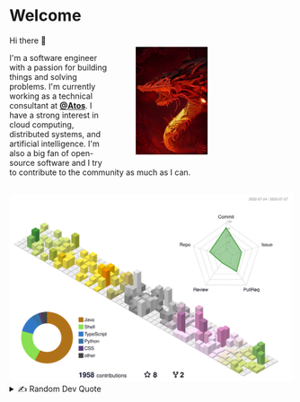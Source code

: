 # Welcome
<div style="overflow: auto; width: 80%">
<img align="right" src="artifacts/mech-drgn.jpeg" width="128" height="192" vspace="20px" hspace="50px"/>
Hi there 👋

I'm a software engineer with a passion for building things and solving problems. I'm currently working as a technical consultant at [**@Atos**](https://atos.net/en/). I have a strong interest in cloud computing, distributed systems, and artificial intelligence. I'm also a big fan of open-source software and I try to contribute to the community as much as I can.
</div>

<br />

<!--
## 🌐 Socials
[![LinkedIn](https://img.shields.io/badge/LinkedIn-%230077B5.svg?logo=linkedin&logoColor=white)](https://linkedin.com/in/souyama)
[![Medium](https://img.shields.io/badge/Medium-12100E?logo=medium&logoColor=white)](https://medium.com/@souyama)

<br />

## 🏆 GitHub Trophies

<picture>
<source
  srcset="https://github-profile-trophy.vercel.app/?username=sansmoraxz&theme=radical&no-frame=true&no-bg=true&column=-1"
  media="(prefers-color-scheme: dark)"
/>
<source
  srcset="https://github-profile-trophy.vercel.app/?username=sansmoraxz&theme=flat&no-frame=true&no-bg=true&column=-1"
  media="(prefers-color-scheme: light), (prefers-color-scheme: no-preference)"
/>
<img src="https://github-profile-trophy.vercel.app/?username=sansmoraxz&theme=flat&no-frame=true&no-bg=true&column=-1" />
</picture>

<br />

## 💻 Tech Stack

#### Languages I know

<p align="center">
  <img src="https://cdn.jsdelivr.net/gh/devicons/devicon/icons/java/java-original.svg" height="60" hspace="10" />
  <img src="https://cdn.jsdelivr.net/gh/devicons/devicon/icons/kotlin/kotlin-original.svg" height="60" hspace="10" />
  <img src="https://cdn.jsdelivr.net/gh/devicons/devicon/icons/python/python-original.svg" height="60" hspace="10" />
  <img src="https://cdn.jsdelivr.net/gh/devicons/devicon/icons/javascript/javascript-original.svg" height="60" hspace="10" />
  <img src="https://cdn.jsdelivr.net/gh/devicons/devicon/icons/typescript/typescript-original.svg" height="60" hspace="10" />
</p>

#### Cloud Platforms I worked in

<p align="center">
  <img src="https://cdn.jsdelivr.net/gh/devicons/devicon/icons/amazonwebservices/amazonwebservices-original.svg" height="60" hspace="10" />
  <img src="https://cdn.jsdelivr.net/gh/devicons/devicon/icons/azure/azure-original.svg" height="60" hspace="10" />
</p>

#### Tools I am comortable using

<p align="center">
  <img src="https://cdn.jsdelivr.net/gh/devicons/devicon/icons/vscode/vscode-original.svg" height="60" hspace="10" />
  <img src="https://cdn.jsdelivr.net/gh/devicons/devicon/icons/jetbrains/jetbrains-original.svg" height="60" hspace="10" />
  <img src="https://cdn.jsdelivr.net/gh/devicons/devicon/icons/jira/jira-original.svg" height="60" hspace="10" />
</p>

#### What I used in Javascript

<p align="center">
  <img src="https://cdn.jsdelivr.net/gh/devicons/devicon/icons/materialui/materialui-original.svg" height="60" hspace="10" />
  <img src="https://cdn.jsdelivr.net/gh/devicons/devicon/icons/react/react-original.svg" height="60" hspace="10" />
  <img src="https://cdn.jsdelivr.net/gh/devicons/devicon/icons/webpack/webpack-original.svg" height="60" hspace="10" />
  <img src="https://cdn.jsdelivr.net/gh/devicons/devicon/icons/yarn/yarn-original.svg" height="60" hspace="10" />
  <img src="https://cdn.jsdelivr.net/gh/devicons/devicon/icons/npm/npm-original-wordmark.svg" height="60" hspace="10" />
</p>

#### What I know in Java

<p align="center">
  <img src="https://user-images.githubusercontent.com/25181517/183891303-41f257f8-6b3d-487c-aa56-c497b880d0fb.png" height="60" hspace="10" />
  <img src="https://user-images.githubusercontent.com/25181517/117533873-484d4480-afef-11eb-9fad-67c8605e3592.png" height="60" hspace="10" />
  <img src="https://user-images.githubusercontent.com/25181517/183892181-ad32b69e-3603-418c-b8e7-99e976c2a784.png" height="60" hspace="10" />
  <img src="https://user-images.githubusercontent.com/25181517/183017085-067f30b6-1032-4f89-adc4-ba917d6d0f3a.png" height="60" hspace="10" />
  <img src="https://user-images.githubusercontent.com/25181517/117207242-07d5a700-adf4-11eb-975e-be04e62b984b.png" height="60" hspace="10" />
  <img src="https://user-images.githubusercontent.com/25181517/190229463-87fa862f-ccf0-48da-8023-940d287df610.png" height="60" hspace="10" />
</p>

#### Database I worked with

<p align="center">
  <img src="https://cdn.jsdelivr.net/gh/devicons/devicon/icons/postgresql/postgresql-original.svg" height="60" hspace="10" />
  <img src="https://user-images.githubusercontent.com/25181517/183893668-d45b89f9-bd9f-4143-b61a-7db9ac6bbd5e.png" height="60" hspace="10" />
  <img src="https://user-images.githubusercontent.com/25181517/182884177-d48a8579-2cd0-447a-b9a6-ffc7cb02560e.png" height="60" hspace="10" />
  <img src="https://user-images.githubusercontent.com/25181517/182884894-d3fa6ee0-f2b4-4960-9961-64740f533f2a.png" height="60" hspace="10" />
</p>

#### Cloud Native tools I like

<p align="center">
  <img src="https://user-images.githubusercontent.com/25181517/192158606-7c2ef6bd-6e04-47cf-b5bc-da2797cb5bda.png" height="60" hspace="10" />
  <img src="https://cdn.jsdelivr.net/gh/devicons/devicon/icons/docker/docker-original.svg" height="60" hspace="10" />
  <img src="https://user-images.githubusercontent.com/25181517/182534006-037f08b5-8e7b-4e5f-96b6-5d2a5558fa85.png" height="60" hspace="10" />
  <img src="https://cdn.jsdelivr.net/gh/devicons/devicon/icons/terraform/terraform-original.svg" height="60" hspace="10" />
  
<p/>
<p align="center">
  <img src="https://cdn.jsdelivr.net/gh/devicons/devicon/icons/grafana/grafana-original.svg" height="60" hspace="10" />
  <img src="https://user-images.githubusercontent.com/25181517/190230082-55409fe9-d5a2-4f3d-bdba-0f0946190e67.png" height="60" hspace="10" />
  <img src="https://user-images.githubusercontent.com/25181517/182534182-c510199a-7a4d-4084-96e3-e3db2251bbce.png" height="60" hspace="10" />
  <img src="https://github.com/cncf/artwork/blob/285639617e1e98ed756bccf0697752b5f6e33e33/projects/keda/icon/color/keda-icon-color.png" height="60" hspace="10" />
</p>

#### Operating System I prefer

<p align="center">
  <img src="https://cdn.jsdelivr.net/gh/devicons/devicon/icons/linux/linux-original.svg" height="60" hspace="10" />
  <img src="https://user-images.githubusercontent.com/25181517/186884150-05e9ff6d-340e-4802-9533-2c3f02363ee3.png" height="60" hspace="10" />
</p>

<br />

## 📊 GitHub Stats


<picture>
<source
  srcset="https://github-readme-stats.vercel.app/api?username=sansmoraxz&theme=radical&bg_color=00000000&hide_border=true&include_all_commits=true&count_private=true&show_icons=true"
  media="(prefers-color-scheme: dark)"
/>
<source
  srcset="https://github-readme-stats.vercel.app/api?username=sansmoraxz&theme=default&bg_color=00000000&hide_border=true&include_all_commits=true&count_private=true&show_icons=true"
  media="(prefers-color-scheme: light), (prefers-color-scheme: no-preference)"
/>
<img src="https://github-readme-stats.vercel.app/api?username=sansmoraxz&theme=default&bg_color=00000000&hide_border=true&include_all_commits=true&count_private=true&show_icons=true" />
</picture>

<br/>

<picture>
<source
  srcset="https://github-readme-streak-stats.herokuapp.com/?user=sansmoraxz&theme=radical&background=00000000&hide_border=true"
  media="(prefers-color-scheme: dark)"
/>
<source
  srcset="https://github-readme-streak-stats.herokuapp.com/?user=sansmoraxz&theme=buefy&background=00000000&hide_border=true"
  media="(prefers-color-scheme: light), (prefers-color-scheme: no-preference)"
/>
<img src="https://github-readme-streak-stats.herokuapp.com/?user=sansmoraxz&theme=buefy&background=00000000&hide_border=true" />
</picture>

<br/>
-->

<picture>
<source
  srcset="profile-3d-contrib/profile-transparent-radial.svg"
  media="(prefers-color-scheme: dark)"
/>
<source
  srcset="profile-3d-contrib/profile-transparent-season.svg"
  media="(prefers-color-scheme: light), (prefers-color-scheme: no-preference)"
/>
<img src="profile-3d-contrib/profile-transparent-season.svg" />
</picture>

<br/>

<details>
   <summary>✍️ Random Dev Quote</summary>
  
   <br/>

   <picture>
      <source
      srcset="https://quotes-github-readme.vercel.app/api?theme=dark&type=horizontal"
      media="(prefers-color-scheme: dark)"
      />
      <source
      srcset="https://quotes-github-readme.vercel.app/api?theme=light&type=horizontal"
      media="(prefers-color-scheme: light), (prefers-color-scheme: no-preference)"
      />
      <img src="https://quotes-github-readme.vercel.app/api?theme=light&type=horizontal" />
   </picture>
</details>


<!-- Proudly created with GPRM ( https://gprm.itsvg.in ) -->

